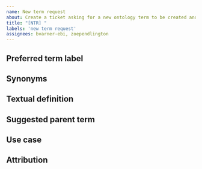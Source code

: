 ```yaml
---
name: New term request
about: Create a ticket asking for a new ontology term to be created and added to the HCAO
title: "[NTR] "
labels: 'new term request'
assignees: bvarner-ebi, zoependlington
---
```


<!-- For new term requests, please provide the following information: -->

## Preferred term label

<!-- (e.g., Asplenia) -->


## Synonyms

<!-- (e.g., Absent spleen) -->

## Textual definition

<!-- the definition should be understandable even for non-specialists. Include a PubMed ID to refer to any relevant article that provides additional information about the suggested term. -->

## Suggested parent term

<!-- Please look in the hierarchy in a browser such as [OLS](http://www.ebi.ac.uk/ols/ontologies/hcao) -->
<!-- IMPORTANT: please consider the HCA ontology metadata validation schema when suggesting a parent term, and ensure that your suggested classification falls within the validation schema. -->

## Use case

<!-- Please specify under what circumstances you anticipate this term being used in the HCA metadata. -->

## Attribution

<!-- If you would like a nanoattribution, please indicate your ORCID id -->
